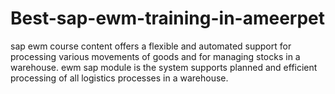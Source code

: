 # Best-sap-ewm-training-in-ameerpet
sap ewm course content offers a flexible and automated support for processing various movements of goods and for managing stocks in a warehouse. ewm sap module is the system supports planned and efficient processing of all logistics processes in a warehouse.
